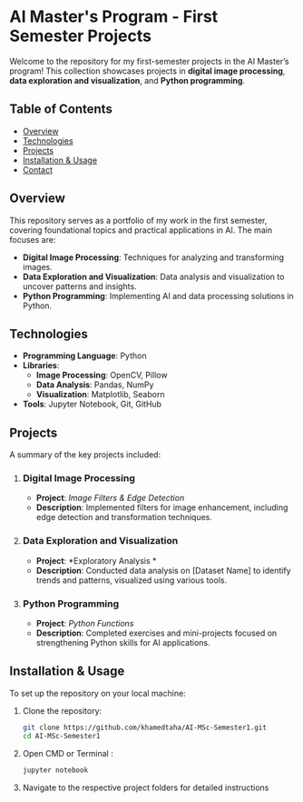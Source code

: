 # AI Master's Program - First Semester Projects

Welcome to the repository for my first-semester projects in the AI Master’s program! This collection showcases projects in **digital image processing**, **data exploration and visualization**, and **Python programming**.

## Table of Contents
- [Overview](#overview)
- [Technologies](#technologies)
- [Projects](#projects)
- [Installation & Usage](#installation)
- [Contact](#contact)

## Overview
This repository serves as a portfolio of my work in the first semester, covering foundational topics and practical applications in AI. The main focuses are:
- **Digital Image Processing**: Techniques for analyzing and transforming images.
- **Data Exploration and Visualization**: Data analysis and visualization to uncover patterns and insights.
- **Python Programming**: Implementing AI and data processing solutions in Python.

## Technologies
- **Programming Language**: Python
- **Libraries**:
  - **Image Processing**: OpenCV, Pillow
  - **Data Analysis**: Pandas, NumPy
  - **Visualization**: Matplotlib, Seaborn
- **Tools**: Jupyter Notebook, Git, GitHub 

## Projects
A summary of the key projects included:

1. ### Digital Image Processing
   - **Project**: *Image Filters & Edge Detection*
   - **Description**: Implemented filters for image enhancement, including edge detection and transformation techniques.

2. ### Data Exploration and Visualization
   - **Project**: *Exploratory Analysis *
   - **Description**: Conducted data analysis on [Dataset Name] to identify trends and patterns, visualized using various tools.

3. ### Python Programming
   - **Project**: *Python Functions*
   - **Description**: Completed exercises and mini-projects focused on strengthening Python skills for AI applications.

   
## Installation & Usage
To set up the repository on your local machine:
1. Clone the repository:  
   ```bash  
   git clone https://github.com/khamedtaha/AI-MSc-Semester1.git  
   cd AI-MSc-Semester1
2. Open CMD or Terminal  : 
   ```bash  
   jupyter notebook   
3. Navigate to the respective project folders for detailed instructions
 